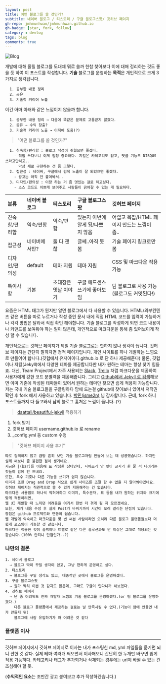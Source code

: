 ```yaml
---
layout: post
title: 어떤 블로그를 쓸 것인가?
subtitle: 네이버 블로그 / 티스토리 / 구글 블로그스팟/ 깃허브 페이지
gh-repo: jmhmunhwan/jmhmunhwan.github.io
gh-badge: [star, fork, follow]
category : devlog
tags: blog
comments: true
---
```


![Blog](https://t1.daumcdn.net/cfile/tistory/22498D3353DE517715)

개발에 대해 올릴 블로그를 도대체 뭐로 쓸까 한참 찾아보다 이에 대해 정리하는 것도 좋을 듯 하여 이 포스트를 작성합니다.
**기술** 블로그를 운영하는 **목적**은 개인적으로 크게 3가지로 생각됩니다.
```
  1. 공부한 내용 정리
  2. 공유
  3. 기술적 커리어 노출
```
이건 아마 아래와 같은 느낌이지 않을까 합니다.
```
  1. 공부한 내용 정리 → 다음에 똑같은 문제로 고통받지 않겠다.
  2. 공유 → 수익 창출?
  3. 기술적 커리어 노출 → 이직에 도움(?)
```

>"어떤 블로그를 쓸 것인가?"
```
  1. 친숙함/편리함 : 블로그 작성이 쉬웠으면 좋겠다. 
    - 직접 쓰다보니 이게 엄청 중요하다. 지킬은 카테고리도 없고, 댓글 기능도 DISQUS 쓰라고만하고..
      막상 새로 구현하는 건 좀 그렇다.
  2. 접근성 : 네이버, 구글에서 검색 노출이 잘 되었으면 좋겠다.
    - 광고는 아직 안 붙여봐서..
  3. 디자인/편의성 : 이왕 하는 거 좀 멋있는 걸로 하고싶다. 
    - 소스 코드도 이쁘게 보여주고 사람들이 긁어갈 수 있는 게 필요하다.
```

|분류| 네이버 블로그 | 티스토리 | 구글 블로그스팟 | 깃허브 페이지 |
|:--- | :--- |:--- | :--- | :--- |
|친숙함/편리함| 익숙/편함 | 익숙/편함 | 있는지 이번에 알게 됨/나쁘지 않음 | 어렵고 복잡/HTML 페이지 만드는 느낌이 좀.. |
|접근성| 네이버에서만? | 둘 다 괜찮 | 글쎄..아직 못 봄 | 기술 페이지 링크로만 봄 |
|디자인/편의성| default | 테마 지원 | 테마 지원 | CSS 및 마크다운 적용 가능 |
|특이사항| 기본 | 초대장은 옛날 이야기 | 구글 애드센스 쓰기에 좋아보임 | 팀 블로그로 사용 가능(블로그도 커밋된다!) |

요즘은 HTML 태그가 뭔지만 알면 블로그에서 다 사용할 수 있습니다. HTML/외부컨텐츠 같은 버튼을 따로 누르거나 작성 중인 문서 내에 직접 HTML 코드를 입력이 가능하거나 각각 방법은 달라서 직접 확인 해야합니다. 기술 블로그를 작성하게 되면 코드 내용이나 커맨드를 보여줘야 하는 일이 많은데, 개인적으로 마크다운을 통해 좀 있어보이게 작성 할 수 있습니다. 

개인적으로는 깃허브 페이지가 제일 기술 블로그로는 핫하지 않나 생각이 듭니다. 깃허브 페이지는 간단히 말하자면 정적 페이지입니다. 개인 사이트를 하나 개발하는 느낌으로 만들어야 합니다.(깃헙에서 유저아이디.github.io 로 단 하나 제공해준다) 물론, 깃헙이나 지킬(Jekyll)에서 다양한 테마를 제공합니다만 내가 원하는 테마는 항상 찾기 힘들죠. 대신, Team Project에서 자주 사용되는 [Slack](https://slack.com/), [Trello](https://trello.com/) 처럼 마크다운을 제공하여 사용자에게 강한 코드 분별력을 제공해줍니다. 그리고 [Github에서 Jekyll 로 검색](https://github.com/topics/jekyll-theme)해보면 이미 기존에 작성된 테마들이 있어서 원하는 테마만 찾으면 쉽게 적용이 가능합니다. 저는 국내 기술 블로그들을 구글링하다 맘에 드는걸 github에 찾아보니 있어서 저작권 확인 후 fork 해서 사용하고 있습니다. [박민(isme2n)](https://isme2n.github.io) 님 감사합니다. 근데, fork 하니 포스트들까지 다 들고와서 남의 블로그 훔쳐온 느낌이 듭니다..(?)

>[daattali/beautiful-jekyll](https://github.com/daattali/beautiful-jekyll) 적용하기
  1. fork 받기
  2. 깃허브 페이지 username.github.io 로 rename
  3. _config.yml 등 custom 수정
 
>"깃허브 페이지 사용 후기"
```
따로 검색하지 않고 금방 흔히 보던 기술 블로그처럼 만들어 보는 데 성공했습니다. 하지만 실제 써보니 좀 불편한 점이 생기네요.
지금은 |(bar)를 이용해 표 작성한 상태인데, 사이즈가 안 맞아 글자가 한 줄 씩 내려가는 것들이 맘에 안 드네요.
또한, 특수 기호나 다른 기능을 쓰기가 쉽지 않습니다.
이미지 또한 Drag and Drop 식으로 쉽게 사이즈를 조절 할 수 없을 지 알아봐야겠네요.
깃허브 페이지는 직관적으로 쓸 수 있게 지원해주는 건 없습니다.
마크다운 사용법도 하나씩 익혀야하고 이미지, 특수문자, 표 등을 내가 원하는 위치와 크기에 맞게 적용하려면,
웹 UI 개발할 때 느끼던 어려움을 여기서 한번 더 겪게 될 지 모르겠네요.
또한, 제가 내용 수정 후 실제 Post가 바뀌기까지 시간이 오래 걸리는 단점이 있습니다.
장점은 github 프로젝트와 연동이 쉽습니다.
웹 개발에 익숙하고 마크다운을 몇 번 써본 사람이라면 오히려 다른 블로그 플랫폼들보다 더 쉽게 포스팅이 가능할 것 같습니다.
마크다운 적용한 것이 슬랙이나 트렐로 같은 다른 솔루션과도 반 이상은 그대로 적용되는 것 같습니다.(100% 안되니 단점인가..?)
```

### 나만의 결론
~~~
1. 네이버 블로그
  → 블로그 딱히 꾸밀 생각이 없고, 그냥 편하게 운영하고 싶다.
2. 티스토리
  → 블로그를 꾸밀 생각도 있고, 대중적인 곳에서 블로그를 운영하겠다.
3. 구글 블로그스팟
  → 뭔가 딱히 이쁜 것 같지도 않은데, 그래도 구글이 민다니까 해보겠다.
4. 깃허브 페이지
  → 난 좀 어려워도 진짜 개발자 느낌의 기술 블로그를 운영하겠다.(or 팀 블로그를 운영하겠다.)
    다른 블로그 플랫폼에서 제공하는 걸로는 날 만족시킬 수 없다.(기능이 맘에 안들면 내가 만들지 뭐)
    블로그에 사람 유입하기가 꽤 어려운 것 같다
~~~

### 플랫폼 이사
---
깃허브 페이지에서 깃허브 페이지로 이사는 내가 포스팅한 md, yml 파일들을 옮기면 되니 편한 것 같다.
실제 테마 여러개 써보면서 이사해보니 간단히 한 두개만 바꾸면 쉽게 적용 가능하다.
카테고리나 태그가 추가되거나 삭제되는 경우에는 url이 바뀔 수 있는 건 조심해야 할 듯.

(**수익적인 요소**는 조만간 광고 붙여보고 추가 작성하겠습니다.)

